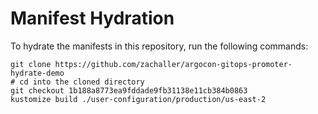 # Manifest Hydration

To hydrate the manifests in this repository, run the following commands:

```shell
git clone https://github.com/zachaller/argocon-gitops-promoter-hydrate-demo
# cd into the cloned directory
git checkout 1b188a8773ea9fddade9fb31138e11cb384b0863
kustomize build ./user-configuration/production/us-east-2
```
